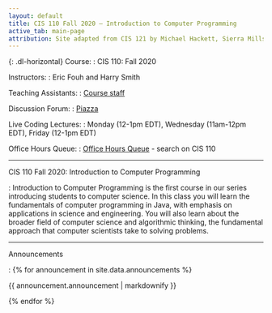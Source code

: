 ```yaml
---
layout: default
title: CIS 110 Fall 2020 — Introduction to Computer Programming
active_tab: main-page
attribution: Site adapted from CIS 121 by Michael Hackett, Sierra Mills, and Jules Pierce.
---
```


{: .dl-horizontal}
Course:
: CIS 110: Fall 2020

Instructors:
: Eric Fouh and Harry Smith

Teaching Assistants:
: [Course staff]({{site.baseurl}}/staff.html)

Discussion Forum:
: [Piazza](https://piazza.com/upenn/fall2020/cis1102020c)

Live Coding Lectures:
: Monday (12-1pm EDT), Wednesday (11am-12pm EDT), Friday (12-1pm EDT)

Office Hours Queue:
: [Office Hours Queue](https://ohq.io/) - search on CIS 110

---

CIS 110 Fall 2020: Introduction to Computer Programming

: Introduction to Computer Programming is the first course in our series introducing students to computer science. In this class you will learn the fundamentals of computer programming in Java, with emphasis on applications in science and engineering. You will also learn about the broader field of computer science and algorithmic thinking, the fundamental approach that computer scientists take to solving problems.

---

Announcements

: 
{% for announcement in site.data.announcements %}
    <p>
        {{ announcement.announcement | markdownify }}
    </p>
{% endfor %}
